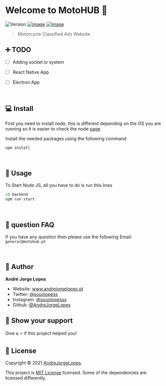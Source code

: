 # Welcome to MotoHUB 👋
![Version](https://img.shields.io/badge/version-0.1-blue.svg?cacheSeconds=2592000)
[![image](https://img.shields.io/badge/Twitter-1DA1F2?style=for-the-badge&logo=twitter&logoColor=white)](https://twitter.com/motohubportugal)
[![image](https://img.shields.io/badge/Instagram-E4405F?style=for-the-badge&logo=instagram&logoColor=white)](https://www.instagram.com/motohubportugal/)

> Motorcycle Classified Ads Website

## ➕ TODO
- [ ] Adding socket.io system

- [ ] React Native App

- [ ] Electron App

<br>

## 💻 Install
First you need to install node, this is different depending on the OS you are running so it is easier to check the node [page](https://nodejs.org/en/download/)

Install the needed packages using the following command
```sh
npm install
```

<br>

## 📱 Usage
To Start Node JS, all you have to do is run this lines
```sh
cd backend
npm run start
```
<br>

## 💙  question FAQ

If you have any question then please use the following Email: ``general@motohub.pt``

<br>

## 👤 Author

**André Jorge Lopes**

* Website: www.andrejorgelopes.pt
* Twitter: [@souolopess](https://twitter.com/souolopess)
* Instagram: [@souolopesss](https://instagram.com/souolopesss)
* Github: [@AndreJorgeLopes](https://github.com/simcoderYoutube)

## 🌟 Show your support


Give a ⭐️ if this project helped you!


## 📝 License

Copyright © 2021 [AndreJorgeLopes](https://github.com/AndreJorgeLopes).

This project is [MIT License](https://github.com/AndreJorgeLopes/MotoHUB-Backend/blob/main/LICENSE) licensed. Some of the dependencies are licensed differently.